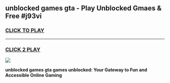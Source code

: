 
## unblocked games gta - Play Unblocked Gmaes & Free #j93vi
<h3>
<a href="https://premium.freeplayer.one?title=unblocked_games_gta&ref=01M">CLICK TO PLAY</a></h3>
<hr>

<h3>
<a href="https://premium.freeplayer.one?title=unblocked_games_gta&ref=01M">CLICK 2 PLAY</a>
  
</h3>

<a href="https://premium.freeplayer.one?title=unblocked_games_gta&ref=01M"><img src="https://clearcache.store/games.png"></a>


**unblocked games gta games unblocked: Your Gateway to Fun and Accessible Online Gaming**
